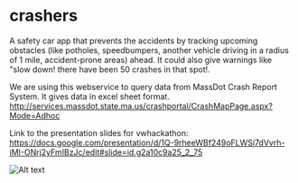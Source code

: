 crashers
========

A safety car app that prevents the accidents by tracking upcoming obstacles (like potholes, speedbumpers, another vehicle driving in a radius of 1 mile, accident-prone areas) ahead. It could also give warnings like "slow down! there have been 50 crashes in that spot!. 

We are using this webservice to query data from MassDot Crash Report System. It gives data in excel sheet format.
http://services.massdot.state.ma.us/crashportal/CrashMapPage.aspx?Mode=Adhoc

Link to the presentation slides for vwhackathon: https://docs.google.com/presentation/d/1Q-9rheeWBf249oFLWSi7dVvrh-iMI-ONrj2yFmIBzJc/edit#slide=id.g2a10c9a25_2_75

![Alt text](crasher.png)

